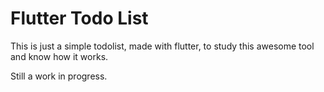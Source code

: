 # Flutter Todo List

This is just a simple todolist, made with flutter, to study this awesome tool and know how it works.

Still a work in progress.
